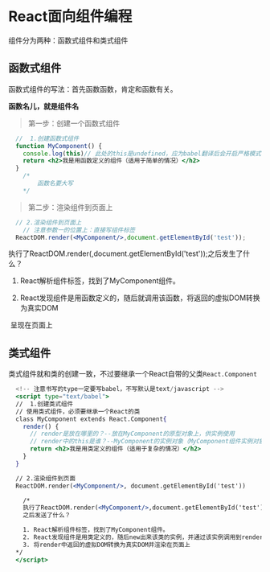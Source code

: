 # React面向组件编程

组件分为两种：函数式组件和类式组件

## 函数式组件

函数式组件的写法：首先函数函数，肯定和函数有关。

**函数名儿，就是组件名**

>第一步：创建一个函数式组件

```jsx
  //  1.创建函数式组件
  function MyComponent() {
    console.log(this)// 此处的this是undefined，应为babel翻译后会开启严格模式
    return <h2>我是用函数定义的组件（适用于简单的情况）</h2>
  }
	/*
		函数名要大写
	*/
```

>第二步：渲染组件到页面上

```jsx
  // 2.渲染组件到页面上
	// 注意参数一的位置上：直接写组件标签
  ReactDOM.render(<MyComponent/>,document.getElementById('test'));
```



执行了ReactDOM.render(<MyComponent/>,document.getElementById('test'));之后发生了什么？

1. React解析组件标签，找到了MyComponent组件。

2. React发现组件是用函数定义的，随后就调用该函数，将返回的虚拟DOM转换为真实DOM

​    呈现在页面上



## 类式组件

类式组件就和类的创建一致，不过要继承一个React自带的父类`React.Component`

```jsx
  <!-- 注意书写的type一定要写babel，不写默认是text/javascript -->
  <script type="text/babel">
  //  1.创建类式组件
  // 使用类式组件，必须要继承一个React的类
  class MyComponent extends React.Component{
    render() {
      // render是放在哪里的？--放在MyComponent的原型对象上，供实例使用
      // render中的this是谁？--MyComponent的实例对象（MyComponent组件实例对象）
      return <h2>我是用类定义的组件（适用于复杂的情况）</h2>
    }
  }

  // 2.渲染组件到页面
  ReactDOM.render(<MyComponent/>, document.getElementById('test'))

    /*
    执行了ReactDOM.render(<MyComponent/>,document.getElementById('test'));
    之后发送了什么？

    1. React解析组件标签，找到了MyComponent组件。
    2. React发现组件是用类定义的，随后new出来该类的实例，并通过该实例调用到render()方法
    3. 将render中返回的虚拟DOM转换为真实DOM并渲染在页面上
  */
  </script>
```

